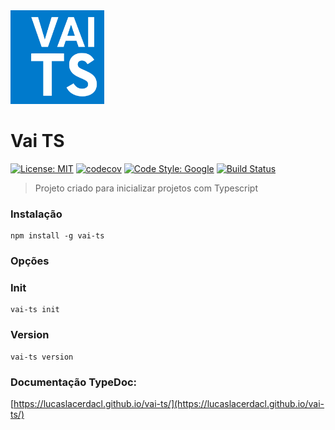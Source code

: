 <img src="./assets/logo.svg" alt="drawing" width="150"/>

# Vai TS

[![License: MIT](https://img.shields.io/badge/License-MIT-yellow.svg)](https://opensource.org/licenses/MIT)
[![codecov](https://codecov.io/gh/lucaslacerdacl/vai-ts/branch/main/graph/badge.svg?token=GEP5SWPUL4)](https://codecov.io/gh/lucaslacerdacl/vai-ts)
[![Code Style: Google](https://img.shields.io/badge/code%20style-google-blueviolet.svg)](https://github.com/google/gts)
[![Build Status](https://travis-ci.com/lucaslacerdacl/vai-ts.svg?branch=main)](https://travis-ci.com/lucaslacerdacl/vai-ts)

> Projeto criado para inicializar projetos com Typescript

### Instalação

```
npm install -g vai-ts
```

### Opções

### Init

```
vai-ts init
```

### Version

```
vai-ts version
```

### Documentação TypeDoc:

[https://lucaslacerdacl.github.io/vai-ts/](https://lucaslacerdacl.github.io/vai-ts/)

